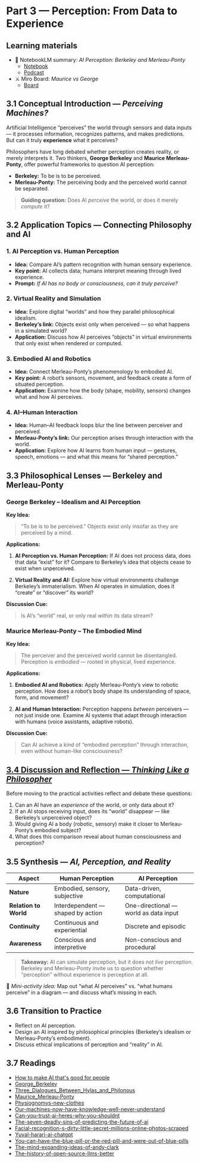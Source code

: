 # Part 3 — Perception: From Data to Experience

## Learning materials

- 📘 NotebookLM summary: _AI Perception: Berkeley and Merleau-Ponty_
  - [Notebook](https://notebooklm.google.com/notebook/af5ed21e-57cd-4d0a-b2a1-8c96e3e75d74)
  - [Podcast](https://notebooklm.google.com/notebook/af5ed21e-57cd-4d0a-b2a1-8c96e3e75d74?artifactId=4f0253fe-b5c6-4697-8177-92c4323405b0)
- ⚔️ Miro Board: _Maurice vs George_
  - [Board](https://miro.com/app/board/uXjVIMRGp4w=/?share_link_id=956730497904)

## 3.1 Conceptual Introduction — _Perceiving Machines?_

Artificial Intelligence “perceives” the world through sensors and data inputs — it processes information, recognizes patterns, and makes predictions.
But can it truly **experience** what it perceives?

Philosophers have long debated whether perception creates reality, or merely interprets it.
Two thinkers, **George Berkeley** and **Maurice Merleau-Ponty**, offer powerful frameworks to question AI perception:

- **Berkeley:** To be is to be perceived.
- **Merleau-Ponty:** The perceiving body and the perceived world cannot be separated.

> **Guiding question:**
> Does AI _perceive_ the world, or does it merely _compute_ it?

## 3.2 Application Topics — Connecting Philosophy and AI

### 1. AI Perception vs. Human Perception

- **Idea:** Compare AI’s pattern recognition with human sensory experience.
- **Key point:** AI collects data; humans interpret meaning through lived experience.
- **Prompt:** _If AI has no body or consciousness, can it truly perceive?_

### 2. Virtual Reality and Simulation

- **Idea:** Explore digital “worlds” and how they parallel philosophical idealism.
- **Berkeley’s link:** Objects exist only when perceived — so what happens in a simulated world?
- **Application:**
  Discuss how AI perceives “objects” in virtual environments that only exist when rendered or computed.

### 3. Embodied AI and Robotics

- **Idea:** Connect Merleau-Ponty’s phenomenology to embodied AI.
- **Key point:** A robot’s sensors, movement, and feedback create a form of situated perception.
- **Application:**
  Examine how the body (shape, mobility, sensors) changes what and how AI perceives.

### 4. AI–Human Interaction

- **Idea:** Human–AI feedback loops blur the line between perceiver and perceived.
- **Merleau-Ponty’s link:** Our perception arises through interaction with the world.
- **Application:**
  Explore how AI learns from human input — gestures, speech, emotions — and what this means for “shared perception.”

## 3.3 Philosophical Lenses — Berkeley and Merleau-Ponty

### George Berkeley – Idealism and AI Perception

**Key Idea:**

> “To be is to be perceived.” Objects exist only insofar as they are perceived by a mind.

**Applications:**

1. **AI Perception vs. Human Perception:**
   If AI does not process data, does that data “exist” for it?
   Compare to Berkeley’s idea that objects cease to exist when unperceived.

2. **Virtual Reality and AI:**
   Explore how virtual environments challenge Berkeley’s immaterialism.
   When AI operates in simulation, does it “create” or “discover” its world?

**Discussion Cue:**

> Is AI’s “world” real, or only real _within_ its data stream?

### Maurice Merleau-Ponty – The Embodied Mind

**Key Idea:**

> The perceiver and the perceived world cannot be disentangled.
> Perception is _embodied_ — rooted in physical, lived experience.

**Applications:**

1. **Embodied AI and Robotics:**
   Apply Merleau-Ponty’s view to robotic perception.
   How does a robot’s body shape its understanding of space, form, and movement?

2. **AI and Human Interaction:**
   Perception happens _between_ perceivers — not just inside one.
   Examine AI systems that adapt through interaction with humans (voice assistants, adaptive robots).

**Discussion Cue:**

> Can AI achieve a kind of “embodied perception” through interaction, even without human-like consciousness?

## [3.4 Discussion and Reflection — _Thinking Like a Philosopher_](./session01_03_04.md)

Before moving to the practical activities reflect and debate these questions:

1. Can an AI have an _experience_ of the world, or only data about it?
2. If an AI stops receiving input, does its “world” disappear — like Berkeley’s unperceived object?
3. Would giving AI a body (robotic, sensory) make it closer to Merleau-Ponty’s embodied subject?
4. What does this comparison reveal about human consciousness and perception?

## 3.5 Synthesis — _AI, Perception, and Reality_

| Aspect                | Human Perception                  | AI Perception                         |
| --------------------- | --------------------------------- | ------------------------------------- |
| **Nature**            | Embodied, sensory, subjective     | Data-driven, computational            |
| **Relation to World** | Interdependent — shaped by action | One-directional — world as data input |
| **Continuity**        | Continuous and experiential       | Discrete and episodic                 |
| **Awareness**         | Conscious and interpretive        | Non-conscious and procedural          |

> **Takeaway:**
> AI can simulate perception, but it does not _live_ perception.  
> Berkeley and Merleau-Ponty invite us to question whether “perception” without experience is perception at all.

🧠 _Mini-activity idea:_ Map out “what AI perceives” vs. “what humans perceive” in a diagram — and discuss what’s missing in each.

## 3.6 Transition to Practice

- Reflect on AI perception.
- Design an AI inspired by philosophical principles (Berkeley’s idealism or Merleau-Ponty’s embodiment).
- Discuss ethical implications of perception and “reality” in AI.

## 3.7 Readings

- [How to make AI that's good for people](https://blog.google/technology/ai/how-make-ai-good-for-people/)
- [George_Berkeley](https://en.m.wikipedia.org/wiki/George_Berkeley)
- [Three_Dialogues_Between_Hylas_and_Philonous](https://en.wikisource.org/wiki/Three_Dialogues_Between_Hylas_and_Philonous)
- [Maurice_Merleau-Ponty](https://en.wikipedia.org/wiki/Maurice_Merleau-Ponty)
- [Physiognomys-new-clothes](https://medium.com/@blaisea/physiognomys-new-clothes-f2d4b59fdd6a)
- [Our-machines-now-have-knowledge-well-never-understand](https://www.wired.com/story/our-machines-now-have-knowledge-well-never-understand/)
- [Can-you-trust-ai-heres-why-you-shouldnt](https://theconversation.com/can-you-trust-ai-heres-why-you-shouldnt-209283)
- [The-seven-deadly-sins-of-predicting-the-future-of-ai](https://rodneybrooks.com/the-seven-deadly-sins-of-predicting-the-future-of-ai/)
- [Facial-recognition-s-dirty-little-secret-millions-online-photos-scraped](https://www.nbcnews.com/tech/internet/facial-recognition-s-dirty-little-secret-millions-online-photos-scraped-n981921)
- [Yuval-harari-ai-chatgpt](https://www.nytimes.com/2023/03/24/opinion/yuval-harari-ai-chatgpt.html)
- [You-can-have-the-blue-pill-or-the-red-pill-and-were-out-of-blue-pills](https://criticalai.org/2023/04/06/noah-giansiracusa-on-you-can-have-the-blue-pill-or-the-red-pill-and-were-out-of-blue-pills-in-the-new-york-times-3-24-2023/)
- [The-mind-expanding-ideas-of-andy-clark](https://www.newyorker.com/magazine/2018/04/02/the-mind-expanding-ideas-of-andy-clark)
- [The-history-of-open-source-llms-better](https://cameronrwolfe.substack.com/p/the-history-of-open-source-llms-better)
